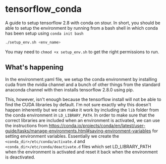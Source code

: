 # tensorflow_conda

A guide to setup tensorflow 2.8 with conda on stour. In short, you should be able to setup the environment by running from a bash shell in which conda has been setup using `conda init bash`

``` sh
./setup_env.sh <env_name>
```
You may need to `chmod +x setup_env.sh` to get the right permissions to run.

## What's happening
In the environment.yaml file, we setup the conda environment by installing cuda from the nvidia channel and a bunch of other things from the standard anaconda channel with then installs tensorflow 2.8.0 using pip. 

This, however, isn't enough because the tensorflow install will not be able to find the CUDA libraries by default. I'm not sure exactly why this doesn't happen inherently but we can make it work by including the `lib` folder from the conda environment in `LD_LIBRARY_PATH`. In order to make sure that the correct libraries are included when an environment is activated, we can use the instructions from https://conda.io/projects/conda/en/latest/user-guide/tasks/manage-environments.html#saving-environment-variables for setting environment variables. Essentially we create the `<conda_dir>/etc/conda/activate.d` and `<conda_dir>/etc/conda/deactivate.d` files which set LD_LIBRARY_PATH when the environment is activated and reset it back when the environment is deactivated. 
